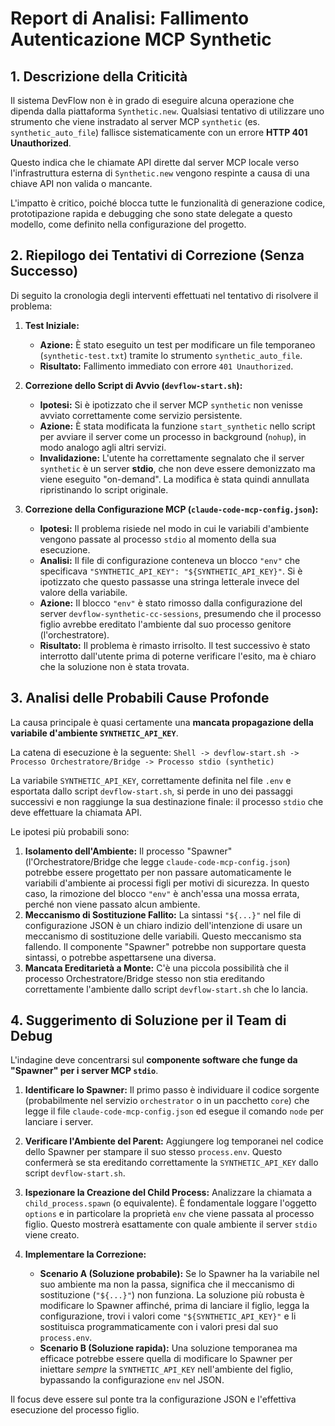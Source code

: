 # Report di Analisi: Fallimento Autenticazione MCP Synthetic

## 1. Descrizione della Criticità

Il sistema DevFlow non è in grado di eseguire alcuna operazione che dipenda dalla piattaforma `Synthetic.new`. Qualsiasi tentativo di utilizzare uno strumento che viene instradato al server MCP `synthetic` (es. `synthetic_auto_file`) fallisce sistematicamente con un errore **HTTP 401 Unauthorized**.

Questo indica che le chiamate API dirette dal server MCP locale verso l'infrastruttura esterna di `Synthetic.new` vengono respinte a causa di una chiave API non valida o mancante.

L'impatto è critico, poiché blocca tutte le funzionalità di generazione codice, prototipazione rapida e debugging che sono state delegate a questo modello, come definito nella configurazione del progetto.

## 2. Riepilogo dei Tentativi di Correzione (Senza Successo)

Di seguito la cronologia degli interventi effettuati nel tentativo di risolvere il problema:

1.  **Test Iniziale:**
    *   **Azione:** È stato eseguito un test per modificare un file temporaneo (`synthetic-test.txt`) tramite lo strumento `synthetic_auto_file`.
    *   **Risultato:** Fallimento immediato con errore `401 Unauthorized`.

2.  **Correzione dello Script di Avvio (`devflow-start.sh`):**
    *   **Ipotesi:** Si è ipotizzato che il server MCP `synthetic` non venisse avviato correttamente come servizio persistente.
    *   **Azione:** È stata modificata la funzione `start_synthetic` nello script per avviare il server come un processo in background (`nohup`), in modo analogo agli altri servizi.
    *   **Invalidazione:** L'utente ha correttamente segnalato che il server `synthetic` è un server **stdio**, che non deve essere demonizzato ma viene eseguito "on-demand". La modifica è stata quindi annullata ripristinando lo script originale.

3.  **Correzione della Configurazione MCP (`claude-code-mcp-config.json`):**
    *   **Ipotesi:** Il problema risiede nel modo in cui le variabili d'ambiente vengono passate al processo `stdio` al momento della sua esecuzione.
    *   **Analisi:** Il file di configurazione conteneva un blocco `"env"` che specificava `"SYNTHETIC_API_KEY": "${SYNTHETIC_API_KEY}"`. Si è ipotizzato che questo passasse una stringa letterale invece del valore della variabile.
    *   **Azione:** Il blocco `"env"` è stato rimosso dalla configurazione del server `devflow-synthetic-cc-sessions`, presumendo che il processo figlio avrebbe ereditato l'ambiente dal suo processo genitore (l'orchestratore).
    *   **Risultato:** Il problema è rimasto irrisolto. Il test successivo è stato interrotto dall'utente prima di poterne verificare l'esito, ma è chiaro che la soluzione non è stata trovata.

## 3. Analisi delle Probabili Cause Profonde

La causa principale è quasi certamente una **mancata propagazione della variabile d'ambiente `SYNTHETIC_API_KEY`**.

La catena di esecuzione è la seguente:
`Shell -> devflow-start.sh -> Processo Orchestratore/Bridge -> Processo stdio (synthetic)`

La variabile `SYNTHETIC_API_KEY`, correttamente definita nel file `.env` e esportata dallo script `devflow-start.sh`, si perde in uno dei passaggi successivi e non raggiunge la sua destinazione finale: il processo `stdio` che deve effettuare la chiamata API.

Le ipotesi più probabili sono:

1.  **Isolamento dell'Ambiente:** Il processo "Spawner" (l'Orchestratore/Bridge che legge `claude-code-mcp-config.json`) potrebbe essere progettato per non passare automaticamente le variabili d'ambiente ai processi figli per motivi di sicurezza. In questo caso, la rimozione del blocco `"env"` è anch'essa una mossa errata, perché non viene passato alcun ambiente.
2.  **Meccanismo di Sostituzione Fallito:** La sintassi `"${...}"` nel file di configurazione JSON è un chiaro indizio dell'intenzione di usare un meccanismo di sostituzione delle variabili. Questo meccanismo sta fallendo. Il componente "Spawner" potrebbe non supportare questa sintassi, o potrebbe aspettarsene una diversa.
3.  **Mancata Ereditarietà a Monte:** C'è una piccola possibilità che il processo Orchestratore/Bridge stesso non stia ereditando correttamente l'ambiente dallo script `devflow-start.sh` che lo lancia.

## 4. Suggerimento di Soluzione per il Team di Debug

L'indagine deve concentrarsi sul **componente software che funge da "Spawner" per i server MCP `stdio`**.

1.  **Identificare lo Spawner:** Il primo passo è individuare il codice sorgente (probabilmente nel servizio `orchestrator` o in un pacchetto `core`) che legge il file `claude-code-mcp-config.json` ed esegue il comando `node` per lanciare i server.

2.  **Verificare l'Ambiente del Parent:** Aggiungere log temporanei nel codice dello Spawner per stampare il suo stesso `process.env`. Questo confermerà se sta ereditando correttamente la `SYNTHETIC_API_KEY` dallo script `devflow-start.sh`.

3.  **Ispezionare la Creazione del Child Process:** Analizzare la chiamata a `child_process.spawn` (o equivalente). È fondamentale loggare l'oggetto `options` e in particolare la proprietà `env` che viene passata al processo figlio. Questo mostrerà esattamente con quale ambiente il server `stdio` viene creato.

4.  **Implementare la Correzione:**
    *   **Scenario A (Soluzione probabile):** Se lo Spawner ha la variabile nel suo ambiente ma non la passa, significa che il meccanismo di sostituzione (`"${...}"`) non funziona. La soluzione più robusta è modificare lo Spawner affinché, prima di lanciare il figlio, legga la configurazione, trovi i valori come `"${SYNTHETIC_API_KEY}"` e li sostituisca programmaticamente con i valori presi dal suo `process.env`.
    *   **Scenario B (Soluzione rapida):** Una soluzione temporanea ma efficace potrebbe essere quella di modificare lo Spawner per iniettare *sempre* la `SYNTHETIC_API_KEY` nell'ambiente del figlio, bypassando la configurazione `env` nel JSON.

Il focus deve essere sul ponte tra la configurazione JSON e l'effettiva esecuzione del processo figlio.
